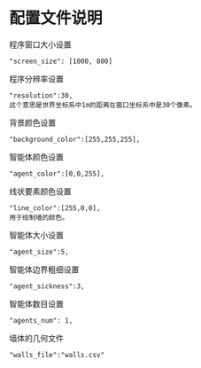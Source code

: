
# 配置文件说明

程序窗口大小设置

	"screen_size": [1000, 800]  

程序分辨率设置

	"resolution":30,
	这个意思是世界坐标系中1m的距离在窗口坐标系中是30个像素。

背景颜色设置

	"background_color":[255,255,255],

智能体颜色设置

	"agent_color":[0,0,255],

线状要素颜色设置

	"line_color":[255,0,0],
	用于绘制墙的颜色。

智能体大小设置

	"agent_size":5,

智能体边界粗细设置

	"agent_sickness":3,

智能体数目设置

	"agents_num": 1,

墙体的几何文件

	"walls_file":"walls.csv"